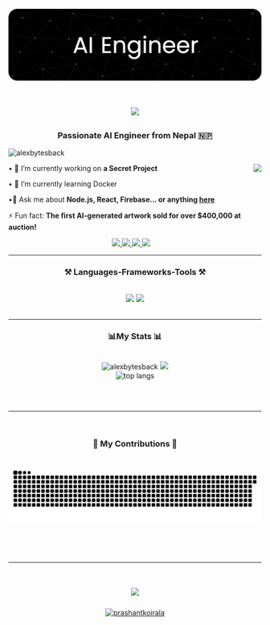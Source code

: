 
![Header](https://github.com/alexbytesback/alexbytesback/blob/main/header%20final.png?raw=true)



<h1 align="center">
    <img src="https://readme-typing-svg.herokuapp.com/?font=Righteous&size=35&center=true&vCenter=true&width=500&height=70&duration=4000&lines=Hello+There!+👋;+I'm+Prashant+Koirala!;" />
</h1>


<h3 align="center"> Passionate AI Engineer from Nepal 🇳🇵</h3>
<p align="left"> <img src="https://komarev.com/ghpvc/?username=alexbytesback&label=Profile%20views&color=0e75b6&style=flat" alt="alexbytesback" /> </p>
<img align="right" height="150" src="https://camo.githubusercontent.com/19db51af5f90f1b152bc0b9078f5fe97053955be5074f03f17019c70345bdcdb/68747470733a2f2f6d69726f2e6d656469756d2e636f6d2f6d61782f313336302f302a37513379765349765f7430696f4a2d5a2e676966"  />

<div align="left">

 
• 🔭 I’m currently working on **a Secret Project**
 
• 🌱 I’m currently learning Docker

•💬 Ask me about **Node.js, React, Firebase... or anything [here](https://github.com/alexbytesback/alexbytesback/issues)**

⚡ Fun fact: **The first AI-generated artwork sold for over $400,000 at auction!**

 </div>

<div align="center"> 
  <a href="mailto:prashantkoirala465@gmail.com">
    <img src="https://img.shields.io/badge/Gmail-333333?style=for-the-badge&logo=gmail&logoColor=red" />
  </a>
   <a href="https://www.twitter.com/alexbytesback">
    <img src="https://img.shields.io/badge/Twitter-1DA1F2?style=for-the-badge&logo=twitter&logoColor=white"/>
  </a>
  <a href="https://www.linkedin.com/in/prashant-koirala465" target="_blank">
    <img src="https://img.shields.io/badge/LinkedIn-0077B5?style=for-the-badge&logo=linkedin&logoColor=white" target="_blank" />
  </a>
  <a href="https://prashantkoirala465.com.np target="_blank">
     <img src="https://img.shields.io/badge/Portfolio-FF5722?style=for-the-badge&logo=todoist&logoColor=white" target="_blank" /> <!-- sqlite, safari, google-chrome are other good icon options -->
  </a>
</div>

 <hr/>

<h3 align="center">⚒️ Languages-Frameworks-Tools ⚒️</h3>
<br/>
<div align="center">
    <img src="https://skillicons.dev/icons?i=react,bootstrap,mui,html,css,vscode,github,figma,tailwind,git,r" />
    <img src="https://skillicons.dev/icons?i=nodejs,python,javascript,typescript,express,firebase,mongodb,c,java,nextjs,mysql,flask" /><br>
</div>

<br/>
<hr/>

<h3 align="center">📊My Stats 📊</h3>
<br>
<div align=center>
  <img width=290 src="https://github-readme-stats.vercel.app/api/top-langs?username=alexbytesback&show_icons=true&locale=en&layout=compact&border_radius=10" alt="alexbytesback" />
    
  <img width=325 src="https://github-readme-stats.vercel.app/api?username=alexbytesback&show_icons=true&locale=en&border_radius=10" />
  <br/>
  <img width=330 align="center" src="https://github-readme-streak-stats.herokuapp.com/?user=alexbytesback&border_radius=10" alt="top langs" />
</div>

<br/><br/>

<hr/>

<br/>

<div align="center">
  <h3>🎉 My Contributions 🎉</h3>
  <br>
  <img alt="snake eating my contributions" src="https://raw.githubusercontent.com/alexbytesback/alexbytesback/output/github-contribution-grid-snake.svg" />
  
  <br/><br/><br/>
</div>

<hr/>
<h1 align="center">
    <img src="https://readme-typing-svg.herokuapp.com/?font=Righteous&size=35&center=true&vCenter=true&width=500&height=70&duration=4000&lines=Thank+You!+❤️;" />
</h1>


<div align="center">
<a href='#' target='_blank'><img height='64' style='border:0px;height:64px;' src= "https://cdn.buymeacoffee.com/buttons/v2/default-yellow.png" height="50" width="210" alt="prashantkoirala" /></a>
</div>


